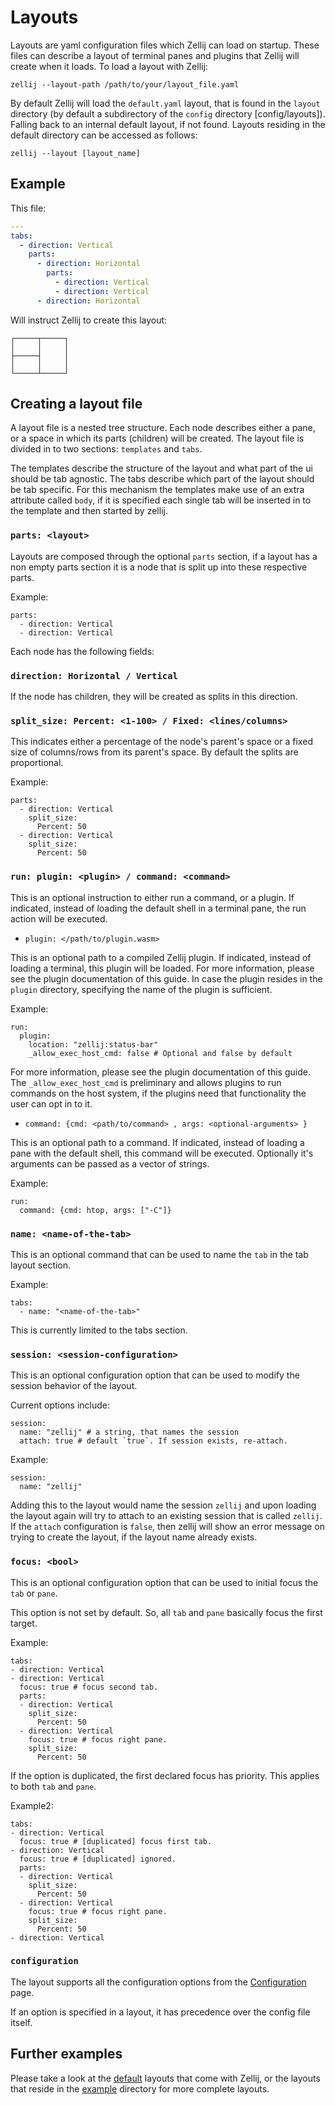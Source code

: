 # Layouts
Layouts are yaml configuration files which Zellij can load on startup.
These files can describe a layout of terminal panes and plugins that Zellij will create when it loads.
To load a layout with Zellij:

```
zellij --layout-path /path/to/your/layout_file.yaml
```

By default Zellij will load the `default.yaml` layout, that is found in the
`layout` directory (by default a subdirectory of the `config`
directory [config/layouts]). Falling back to an internal default layout,
if not found.
Layouts residing in the default directory can be accessed as follows:
```
zellij --layout [layout_name]
```

## Example
This file:
```yaml
---
tabs:
  - direction: Vertical
    parts:
      - direction: Horizontal
        parts:
          - direction: Vertical
          - direction: Vertical
      - direction: Horizontal
```

Will instruct Zellij to create this layout:
```
┌─────┬─────┐
│     │     │
├─────┤     │
│     │     │
└─────┴─────┘
```

## Creating a layout file
A layout file is a nested tree structure.
Each node describes either a pane, or a space in which its parts (children) will be created.
The layout file is divided in to two sections: `templates` and `tabs`.

The templates describe the structure of the layout and what part of the ui
should be tab agnostic.
The tabs describe which part of the layout should be tab specific.
For this mechanism the templates make use of an extra attribute called `body`,
if it is specified each single tab will be inserted in to the template and then
started by zellij.

### `parts: <layout>`

Layouts are composed through the optional `parts` section, if a layout has a non empty parts section
it is a node that is split up into these respective parts.

Example:
```
parts:
  - direction: Vertical
  - direction: Vertical
```

Each node has the following fields:

### `direction: Horizontal / Vertical`
If the node has children, they will be created as splits in this direction.

### `split_size: Percent: <1-100> / Fixed: <lines/columns>`
This indicates either a percentage of the node's parent's space or a fixed size of columns/rows from its parent's space. By default the splits are proportional.

Example:
```
parts:
  - direction: Vertical
    split_size:
      Percent: 50
  - direction: Vertical
    split_size:
      Percent: 50
```

### `run: plugin: <plugin> / command: <command>`
This is an optional instruction to either run a command, or a plugin.
If indicated, instead of loading the default shell in a terminal pane,
the run action will be executed.

* `plugin: </path/to/plugin.wasm>`

This is an optional path to a compiled Zellij plugin. 
If indicated, instead of loading a terminal, this plugin will be loaded.
For more information, please see the plugin documentation of this guide.
In case the plugin resides in the `plugin` directory, specifying the name of the plugin is sufficient.

Example:
```
run:
  plugin:
    location: "zellij:status-bar"
    _allow_exec_host_cmd: false # Optional and false by default
```
For more information, please see the plugin documentation of this guide.
The `_allow_exec_host_cmd` is preliminary and allows plugins to run commands
on the host system, if the plugins need that functionality the user can opt in
to it.

* `command: {cmd: <path/to/command> , args: <optional-arguments> }`

This is an optional path to a command. If indicated, instead of loading
a pane with the default shell, this command will be executed.
Optionally it's arguments can be passed as a vector of strings.

Example:
```
run:
  command: {cmd: htop, args: ["-C"]}
```

### `name: <name-of-the-tab>`
This is an optional command that can be used to name the `tab` in the tab layout
section. 

Example:
```
tabs:
  - name: "<name-of-the-tab>"
```

This is currently limited to the tabs section.

### `session: <session-configuration>`
This is an optional configuration option that can be used to modify the session
behavior of the layout.

Current options include:
```
session:
  name: "zellij" # a string, that names the session
  attach: true # default `true`. If session exists, re-attach.
```

Example:
```
session:
  name: "zellij"
```

Adding this to the layout would name the session `zellij` and upon loading
the layout again will try to attach to an existing session that is called
`zellij`.
If the `attach` configuration is `false`, then zellij will show an error
message on trying to create the layout, if the layout name already exists.

### `focus: <bool>`
This is an optional configuration option that can be used to initial focus
the `tab` or `pane`.

This option is not set by default. So, all `tab` and `pane` basically
focus the first target.

Example:
```
tabs:
- direction: Vertical
- direction: Vertical
  focus: true # focus second tab.
  parts:
  - direction: Vertical
    split_size:
      Percent: 50
  - direction: Vertical
    focus: true # focus right pane.
    split_size:
      Percent: 50
```

If the option is duplicated, the first declared focus has priority.
This applies to both `tab` and `pane`.

Example2:
```
tabs:
- direction: Vertical
  focus: true # [duplicated] focus first tab. 
- direction: Vertical
  focus: true # [duplicated] ignored.
  parts:
  - direction: Vertical
    split_size:
      Percent: 50
  - direction: Vertical
    focus: true # focus right pane.
    split_size:
      Percent: 50
- direction: Vertical
```

### `configuration`
The layout supports all the configuration options from the [Configuration](https://zellij.dev/documentation/configuration.html) page.

If an option is specified in a layout, it has precedence over the config file
itself.



## Further examples
Please take a look at the [default](https://github.com/zellij-org/zellij/tree/main/zellij-utils/assets/layouts) layouts that come with Zellij, or the layouts that reside in the [example](https://github.com/zellij-org/zellij/tree/main/example) directory for more complete layouts.


